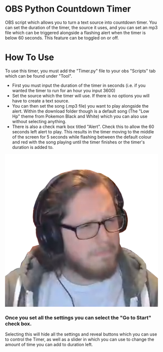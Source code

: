 # OBS Python Countdown Timer
OBS script which allows you to turn a text source into countdown timer.
You can set the duration of the timer, the source it uses, and you can set an mp3 file which can be triggered alongside a flashing alert when the timer is below 60 seconds. This feature can be toggled on or off.

# How To Use
To use this timer, you must add the "Timer.py" file to your obs "Scripts" tab which can be found under "Tool".

- First you must input the duration of the timer in seconds (i.e. if you wanted the timer to run for an hour you input 3600)
- Set the source which the timer will use. If there is no options you will have to create a text source.
- You can then set the song (.mp3 file) you want to play alongside the alert. Within the download folder though is a default song (The  "Low Hp" theme from Pokemon Black and White) which you can also use without selecting anything.
- There is also a check mark box titled "Alert". Check this to allow the 60 seconds left alert to play. This results in the timer moving to the middle of the screen for 5 seconds while flashing between the default colour and red with the song playing until the timer finishes or the timer's duration is added to.

![image](Cringe.png)

### Once you set all the settings you can select the "Go to Start" check box. 
Selecting this will hide all the settings and reveal buttons which you can use to control the Timer, as well as a slider in which you can use to change the amount of time you can add to duration left.
